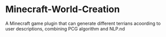 # Minecraft-World-Creation
A Minecraft game plugin that can generate different terrians acoording to user descriptions, combining PCG algorithm and NLP.nd 
